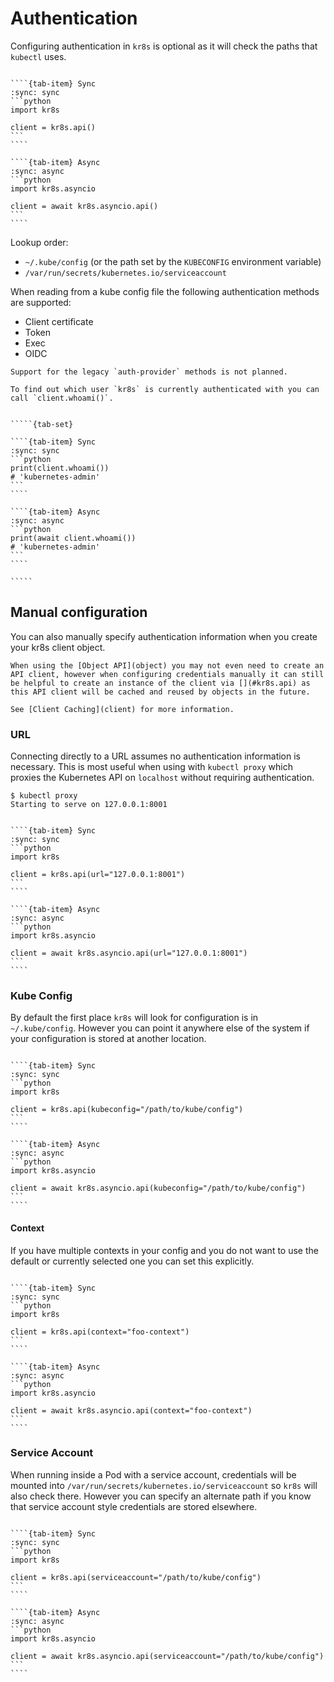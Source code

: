 # Authentication

Configuring authentication in `kr8s` is optional as it will check the paths that `kubectl` uses.

`````{tab-set}

````{tab-item} Sync
:sync: sync
```python
import kr8s

client = kr8s.api()
```
````

````{tab-item} Async
:sync: async
```python
import kr8s.asyncio

client = await kr8s.asyncio.api()
```
````

`````

Lookup order:

- `~/.kube/config` (or the path set by the `KUBECONFIG` environment variable)
- `/var/run/secrets/kubernetes.io/serviceaccount`

When reading from a kube config file the following authentication methods are supported:

- Client certificate
- Token
- Exec
- OIDC

```{warning}
Support for the legacy `auth-provider` methods is not planned.
```

``````{tip}
To find out which user `kr8s` is currently authenticated with you can call `client.whoami()`.


`````{tab-set}

````{tab-item} Sync
:sync: sync
```python
print(client.whoami())
# 'kubernetes-admin'
```
````

````{tab-item} Async
:sync: async
```python
print(await client.whoami())
# 'kubernetes-admin'
```
````

`````

``````

## Manual configuration

You can also manually specify authentication information when you create your kr8s client object.

```{note}
When using the [Object API](object) you may not even need to create an API client, however when configuring credentials manually it can still be helpful to create an instance of the client via [](#kr8s.api) as this API client will be cached and reused by objects in the future.

See [Client Caching](client) for more information.
```

### URL

Connecting directly to a URL assumes no authentication information is necessary. This is most useful when using with `kubectl proxy` which proxies the Kubernetes API on `localhost` without requiring authentication.

```console
$ kubectl proxy
Starting to serve on 127.0.0.1:8001
```

`````{tab-set}

````{tab-item} Sync
:sync: sync
```python
import kr8s

client = kr8s.api(url="127.0.0.1:8001")
```
````

````{tab-item} Async
:sync: async
```python
import kr8s.asyncio

client = await kr8s.asyncio.api(url="127.0.0.1:8001")
```
````

`````

### Kube Config

By default the first place `kr8s` will look for configuration is in `~/.kube/config`. However you can point it anywhere else of the system if your configuration is stored at another location.

`````{tab-set}

````{tab-item} Sync
:sync: sync
```python
import kr8s

client = kr8s.api(kubeconfig="/path/to/kube/config")
```
````

````{tab-item} Async
:sync: async
```python
import kr8s.asyncio

client = await kr8s.asyncio.api(kubeconfig="/path/to/kube/config")
```
````

`````

#### Context

If you have multiple contexts in your config and you do not want to use the default or currently selected one you can set this explicitly.

`````{tab-set}

````{tab-item} Sync
:sync: sync
```python
import kr8s

client = kr8s.api(context="foo-context")
```
````

````{tab-item} Async
:sync: async
```python
import kr8s.asyncio

client = await kr8s.asyncio.api(context="foo-context")
```
````

`````

### Service Account

When running inside a Pod with a service account, credentials will be mounted into `/var/run/secrets/kubernetes.io/serviceaccount` so `kr8s` will also check there. However you can specify an alternate path if you know that service account style credentials are stored elsewhere.

`````{tab-set}

````{tab-item} Sync
:sync: sync
```python
import kr8s

client = kr8s.api(serviceaccount="/path/to/kube/config")
```
````

````{tab-item} Async
:sync: async
```python
import kr8s.asyncio

client = await kr8s.asyncio.api(serviceaccount="/path/to/kube/config")
```
````

`````
